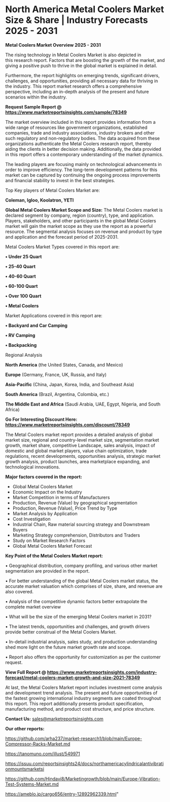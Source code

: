 # North America Metal Coolers Market Size & Share | Industry Forecasts 2025 - 2031

<Strong> Metal Coolers Market Overview 2025 - 2031</strong>

The rising technology in Metal Coolers Market is also depicted in this research report. Factors that are boosting the growth of the market, and giving a positive push to thrive in the global market is explained in detail.

Furthermore, the report highlights on emerging trends, significant drivers, challenges, and opportunities, providing all necessary data for thriving in the industry. This report market research offers a comprehensive perspective, including an in-depth analysis of the present and future scenarios within the industry.

<strong>Request Sample Report @ <a href=https://www.marketreportsinsights.com/sample/78349>https://www.marketreportsinsights.com/sample/78349</a></strong>

The market overview included in this report provides information from a wide range of resources like government organizations, established companies, trade and industry associations, industry brokers and other such regulatory and non-regulatory bodies. The data acquired from these organizations authenticate the Metal Coolers research report, thereby aiding the clients in better decision making. Additionally, the data provided in this report offers a contemporary understanding of the market dynamics.

The leading players are focusing mainly on technological advancements in order to improve efficiency. The long-term development patterns for this market can be captured by continuing the ongoing process improvements and financial stability to invest in the best strategies.

Top Key players of Metal Coolers Market are:

<strong>Coleman, Igloo, Koolatron, YETI</strong>

<strong><b>Global Metal Coolers Market Scope and Size:</b></strong>
The Metal Coolers market is declared segment by company, region (country), type, and application. Players, stakeholders, and other participants in the global Metal Coolers market will gain the market scope as they use the report as a powerful resource. The segmental analysis focuses on revenue and product by type and application and the forecast period of 2025-2031.

Metal Coolers Market Types covered in this report are:

<strong>• Under 25 Quart

• 25-40 Quart

• 40-60 Quart

• 60-100 Quart

• Over 100 Quart

• Metal Coolers</strong>

Market Applications covered in this report are:

<strong>• Backyard and Car Camping

• RV Camping

• Backpacking</strong> 

Regional Analysis

<strong>North America</strong> (the United States, Canada, and Mexico)

<strong>Europe</strong> (Germany, France, UK, Russia, and Italy)

<strong>Asia-Pacific</strong> (China, Japan, Korea, India, and Southeast Asia)

<strong>South America</strong> (Brazil, Argentina, Colombia, etc.)

<strong>The Middle East and Africa</strong> (Saudi Arabia, UAE, Egypt, Nigeria, and South Africa)

<strong>Go For Interesting Discount Here: <a href=https://www.marketreportsinsights.com/discount/78349>https://www.marketreportsinsights.com/discount/78349</a></strong>

The Metal Coolers market report provides a detailed analysis of global market size, regional and country-level market size, segmentation market growth, market share, competitive Landscape, sales analysis, impact of domestic and global market players, value chain optimization, trade regulations, recent developments, opportunities analysis, strategic market growth analysis, product launches, area marketplace expanding, and technological innovations.

<strong><b>Major factors covered in the report:</b></strong>
<ul>
  <li>Global Metal Coolers Market </li>
  <li>Economic Impact on the Industry</li>
  <li>Market Competition in terms of Manufacturers</li>
  <li>Production, Revenue (Value) by geographical segmentation</li>
  <li>Production, Revenue (Value), Price Trend by Type</li>
  <li>Market Analysis by Application</li>
  <li>Cost Investigation</li>
  <li>Industrial Chain, Raw material sourcing strategy and Downstream Buyers</li>
  <li>Marketing Strategy comprehension, Distributors and Traders</li>
  <li>Study on Market Research Factors</li>
  <li>Global Metal Coolers Market Forecast</li>
</ul>

<strong><b>Key Point of the Metal Coolers Market report:</b></strong>

• Geographical distribution, company profiling, and various other market segmentation are provided in the report.

• For better understanding of the global Metal Coolers market status, the accurate market valuation which comprises of size, share, and revenue are also covered.

• Analysis of the competitive dynamic factors better extrapolate the complete market overview

• What will be the size of the emerging Metal Coolers market in 2031?

• The latest trends, opportunities and challenges, and growth drivers provide better construal of the Metal Coolers Market.

• In-detail industrial analysis, sales study, and production understanding shed more light on the future market growth rate and scope.

• Report also offers the opportunity for customization as per the customer request.

<strong><b>View Full Report @ <a href=https://www.marketreportsinsights.com/industry-forecast/metal-coolers-market-growth-and-size-2021-78349>https://www.marketreportsinsights.com/industry-forecast/metal-coolers-market-growth-and-size-2021-78349</a></b></strong>


At last, the Metal Coolers Market report includes investment come analysis and development trend analysis. The present and future opportunities of the fastest growing international industry segments are coated throughout this report. This report additionally presents product specification, manufacturing method, and product cost structure, and price structure.

<strong>Contact Us:</strong>
sales@marketreportsinsights.com

<strong>Our other reports:</strong>

<a href=https://github.com/arha237/market-research1/blob/main/Europe-Compressor-Racks-Market.md>https://github.com/arha237/market-research1/blob/main/Europe-Compressor-Racks-Market.md</a>

<a href=https://tanomuno.com/illust/549971>https://tanomuno.com/illust/549971</a>

<a href=https://issuu.com/reportsinsights24/docs/northamericacylindricalantivibrationmountsmarketsi>https://issuu.com/reportsinsights24/docs/northamericacylindricalantivibrationmountsmarketsi</a>

<a href=https://github.com/Hindavi8/Marketingrowth/blob/main/Europe-Vibration-Test-Systems-Market.md>https://github.com/Hindavi8/Marketingrowth/blob/main/Europe-Vibration-Test-Systems-Market.md</a>

<a href=https://ameblo.jp/cargo656/entry-12892962339.html>https://ameblo.jp/cargo656/entry-12892962339.html</a>"

